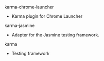 karma-chrome-launcher
  - Karma plugin for Chrome Launcher 
  
karma-jasmine
  - Adapter for the Jasmine testing framework.
  
karma
  - Testing framework
